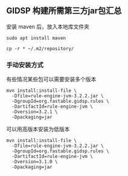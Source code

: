 ## GIDSP 构建所需第三方jar包汇总
安装 maven 后，放入本地库文件夹
```
sudo apt install maven

cp -r * ~/.m2/repository/

```
### 手动安装方式
有些情况某些包可以需要安装多个版本
```
mvn install:install-file \
  -Dfile=rule-engine-jvm-3.2.2.jar \
  -DgroupId=org.fastable.gidsp.rules \
  -DartifactId=rule-engine-jvm \
  -Dversion=3.2.1 \
  -Dpackaging=jar
```
可以用高版本安装为低版本
```
mvn install:install-file \
  -Dfile=rule-engine-jvm-3.2.2.jar \
  -DgroupId=org.fastable.gidsp.rules \
  -DartifactId=rule-engine-jvm \
  -Dversion=3.1.0 \
  -Dpackaging=jar
```
